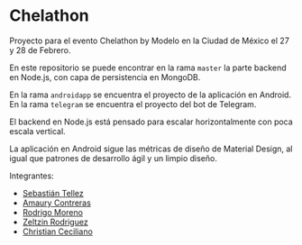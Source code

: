 Chelathon
===========

Proyecto para el evento Chelathon by Modelo en la Ciudad de México el 27 y 28
de Febrero.

En este repositorio se puede encontrar en la rama `master` la parte backend en
Node.js, con capa de persistencia en MongoDB.

En la rama `androidapp` se encuentra el proyecto de la aplicación en Android.
En la rama `telegram` se encuentra el proyecto del bot de Telegram.

El backend en Node.js está pensado para escalar horizontalmente con poca escala vertical.

La aplicación en Android sigue las métricas de diseño de Material Design, al igual que
patrones de desarrollo ágil y un limpio diseño.


Integrantes:
- [Sebastián Tellez](https://twitter.com/gorrotowi)
- [Amaury Contreras](https://twitter.com/mauryscr)
- [Rodrigo Moreno](https://twitter.com/RodMoreno_)
- [Zeltzin Rodriguez](https://twitter.com/LeZelt)
- [Christian Ceciliano](https://twitter.com/elxris)
